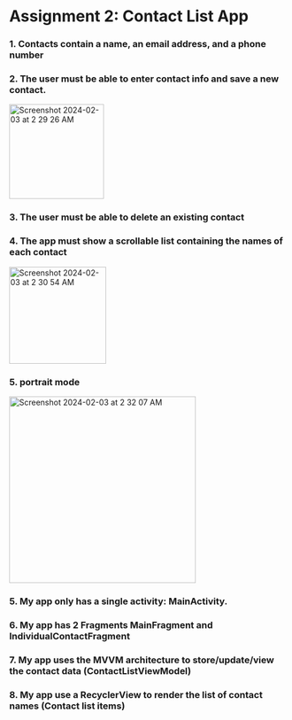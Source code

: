 # Assignment 2: Contact List App

### 1. Contacts contain a name, an email address, and a phone number
### 2. The user must be able to enter contact info and save a new contact.
<img width="171" alt="Screenshot 2024-02-03 at 2 29 26 AM" src="https://github.com/CS4530-S024/assignment-2-contact-list-app-T-Tiffanyyau/assets/72581946/bcecb314-17e0-4f9b-a15c-ddbba79b2735">

### 3. The user must be able to delete an existing contact
### 4. The app must show a scrollable list containing the names of each contact
<img width="175" alt="Screenshot 2024-02-03 at 2 30 54 AM" src="https://github.com/CS4530-S024/assignment-2-contact-list-app-T-Tiffanyyau/assets/72581946/fe471541-1c09-4ceb-b62a-0e5276c1ca72">

### 5. portrait mode 
<img width="337" alt="Screenshot 2024-02-03 at 2 32 07 AM" src="https://github.com/CS4530-S024/assignment-2-contact-list-app-T-Tiffanyyau/assets/72581946/5c458fd4-9d32-462a-994a-6d46540962ec">

### 5. My app only has a single activity: MainActivity.
### 6. My app has 2 Fragments MainFragment and IndividualContactFragment
### 7. My app uses the MVVM architecture to store/update/view the contact data (ContactListViewModel)
### 8. My app use a RecyclerView to render the list of contact names (Contact list items)
